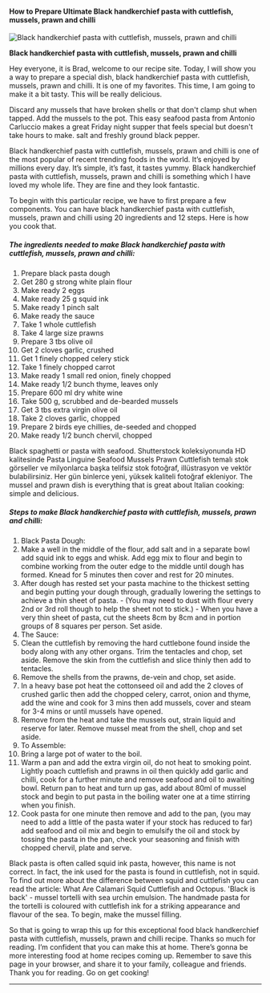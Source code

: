             

#### How to Prepare Ultimate Black handkerchief pasta with cuttlefish, mussels, prawn and chilli

![Black handkerchief pasta with cuttlefish, mussels, prawn and chilli](https://img-global.cpcdn.com/recipes/762986906c8aa450/751x532cq70/black-handkerchief-pasta-with-cuttlefish-mussels-prawn-and-chilli-recipe-main-photo.jpg)

**Black handkerchief pasta with cuttlefish, mussels, prawn and chilli**

Hey everyone, it is Brad, welcome to our recipe site. Today, I will show you a way to prepare a special dish, black handkerchief pasta with cuttlefish, mussels, prawn and chilli. It is one of my favorites. This time, I am going to make it a bit tasty. This will be really delicious.

Discard any mussels that have broken shells or that don't clamp shut when tapped. Add the mussels to the pot. This easy seafood pasta from Antonio Carluccio makes a great Friday night supper that feels special but doesn't take hours to make. salt and freshly ground black pepper.

Black handkerchief pasta with cuttlefish, mussels, prawn and chilli is one of the most popular of recent trending foods in the world. It’s enjoyed by millions every day. It’s simple, it’s fast, it tastes yummy. Black handkerchief pasta with cuttlefish, mussels, prawn and chilli is something which I have loved my whole life. They are fine and they look fantastic.

To begin with this particular recipe, we have to first prepare a few components. You can have black handkerchief pasta with cuttlefish, mussels, prawn and chilli using 20 ingredients and 12 steps. Here is how you cook that.

##### The ingredients needed to make Black handkerchief pasta with cuttlefish, mussels, prawn and chilli:

1.  Prepare black pasta dough
2.  Get 280 g strong white plain flour
3.  Make ready 2 eggs
4.  Make ready 25 g squid ink
5.  Make ready 1 pinch salt
6.  Make ready the sauce
7.  Take 1 whole cuttlefish
8.  Take 4 large size prawns
9.  Prepare 3 tbs olive oil
10.  Get 2 cloves garlic, crushed
11.  Get 1 finely chopped celery stick
12.  Take 1 finely chopped carrot
13.  Make ready 1 small red onion, finely chopped
14.  Make ready 1/2 bunch thyme, leaves only
15.  Prepare 600 ml dry white wine
16.  Take 500 g, scrubbed and de-bearded mussels
17.  Get 3 tbs extra virgin olive oil
18.  Take 2 cloves garlic, chopped
19.  Prepare 2 birds eye chillies, de-seeded and chopped
20.  Make ready 1/2 bunch chervil, chopped

Black spaghetti or pasta with seafood. Shutterstock koleksiyonunda HD kalitesinde Pasta Linguine Seafood Mussels Prawn Cuttlefish temalı stok görseller ve milyonlarca başka telifsiz stok fotoğraf, illüstrasyon ve vektör bulabilirsiniz. Her gün binlerce yeni, yüksek kaliteli fotoğraf ekleniyor. The mussel and prawn dish is everything that is great about Italian cooking: simple and delicious.

##### Steps to make Black handkerchief pasta with cuttlefish, mussels, prawn and chilli:

1.  Black Pasta Dough:
2.  Make a well in the middle of the flour, add salt and in a separate bowl add squid ink to eggs and whisk. Add egg mix to flour and begin to combine working from the outer edge to the middle until dough has formed. Knead for 5 minutes then cover and rest for 20 minutes.
3.  After dough has rested set your pasta machine to the thickest setting and begin putting your dough through, gradually lowering the settings to achieve a thin sheet of pasta. - (You may need to dust with flour every 2nd or 3rd roll though to help the sheet not to stick.) - When you have a very thin sheet of pasta, cut the sheets 8cm by 8cm and in portion groups of 8 squares per person. Set aside.
4.  The Sauce:
5.  Clean the cuttlefish by removing the hard cuttlebone found inside the body along with any other organs. Trim the tentacles and chop, set aside. Remove the skin from the cuttlefish and slice thinly then add to tentacles.
6.  Remove the shells from the prawns, de-vein and chop, set aside.
7.  In a heavy base pot heat the cottonseed oil and add the 2 cloves of crushed garlic then add the chopped celery, carrot, onion and thyme, add the wine and cook for 3 mins then add mussels, cover and steam for 3-4 mins or until mussels have opened.
8.  Remove from the heat and take the mussels out, strain liquid and reserve for later. Remove mussel meat from the shell, chop and set aside.
9.  To Assemble:
10.  Bring a large pot of water to the boil.
11.  Warm a pan and add the extra virgin oil, do not heat to smoking point. Lightly poach cuttlefish and prawns in oil then quickly add garlic and chilli, cook for a further minute and remove seafood and oil to awaiting bowl. Return pan to heat and turn up gas, add about 80ml of mussel stock and begin to put pasta in the boiling water one at a time stirring when you finish.
12.  Cook pasta for one minute then remove and add to the pan, (you may need to add a little of the pasta water if your stock has reduced to far) add seafood and oil mix and begin to emulsify the oil and stock by tossing the pasta in the pan, check your seasoning and finish with chopped chervil, plate and serve.

Black pasta is often called squid ink pasta, however, this name is not correct. In fact, the ink used for the pasta is found in cuttlefish, not in squid. To find out more about the difference between squid and cuttlefish you can read the article: What Are Calamari Squid Cuttlefish and Octopus. 'Black is back' - mussel tortelli with sea urchin emulsion. The handmade pasta for the tortelli is coloured with cuttlefish ink for a striking appearance and flavour of the sea. To begin, make the mussel filling.

So that is going to wrap this up for this exceptional food black handkerchief pasta with cuttlefish, mussels, prawn and chilli recipe. Thanks so much for reading. I’m confident that you can make this at home. There’s gonna be more interesting food at home recipes coming up. Remember to save this page in your browser, and share it to your family, colleague and friends. Thank you for reading. Go on get cooking!

* * *